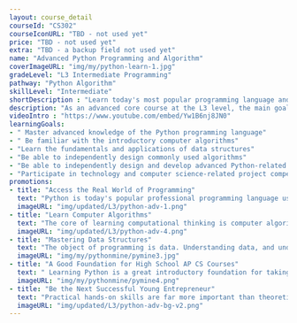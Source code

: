 ```yaml
---
layout: course_detail
courseId: "CS302"
courseIconURL: "TBD - not used yet"
price: "TBD - not used yet"
extra: "TBD - a backup field not used yet"
name: "Advanced Python Programming and Algorithm"
coverImageURL: "img/my/python-learn-1.jpg"
gradeLevel: "L3 Intermediate Programming"
pathway: "Python Algorithm"
skillLevel: "Intermediate"
shortDescription : "Learn today's most popular programming language and develop any application you can imagine!"
description: "As an advanced core course at the L3 level, the main goal of Python 2 is to lead students to use Python to design and implement programming algorithms as well as learn advanced knowledge of data structures. Through the completion of the course, students will master Python data structures and algorithms, and complete a comprehensive Python project. Students will build a good foundation for Python applied programming."
videoIntro : "https://www.youtube.com/embed/Yw1B6nj8JN0"
learningGoals:
- " Master advanced knowledge of the Python programming language"
- " Be familiar with the introductory computer algorithms"
- "Learn the fundamentals and applications of data structures"
- "Be able to independently design commonly used algorithms"
- "Be able to independently design and develop advanced Python-related course projects"
- "Participate in technology and computer science-related project competitions"
promotions:
- title: "Access the Real World of Programming"
  text: "Python is today's popular professional programming language used by engineers at Google. Python allows you to write programs that can solve a variety of complicated problems."
  imageURL: "img/updated/L3/python-adv-1.png"
- title: "Learn Computer Algorithms"
  text: "The core of learning computational thinking is computer algorithms, With a fundamental knowledge of Python, you can start learning algorithms from college courses."
  imageURL: "img/updated/L3/python-adv-4.png"
- title: "Mastering Data Structures"
  text: "The object of programming is data. Understanding data, and understanding how to store it and manipulate it, are essential programming skills."
  imageURL: "img/my/pythonmine/pymine3.jpg"
- title: "A Good Foundation for High School AP CS Courses"
  text: " Learning Python is a great introductory foundation for taking the two existing high school AP CS courses. Not only does it satisfy the requirements of AP CS Principles, but it also helps students easily transition to the Java programming language which is required by AP CS A."
  imageURL: "img/my/pythonmine/pymine4.png"
- title: "Be the Next Successful Young Entrepreneur"
  text: "Practical hands-on skills are far more important than theoretical knowledge. Every course is designed for students to learn how to turn an idea for a game into a practical reality through hard work. Young little entrepreneurs are developed during these challenges."
  imageURL: "img/updated/L3/python-adv-bg-v2.png"
---
```

